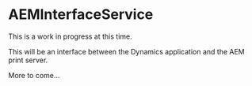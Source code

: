 # AEMInterfaceService
This is a work in progress at this time.

This will be an interface between the Dynamics application and the AEM print server. 

More to come...

